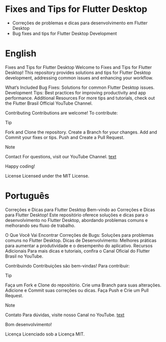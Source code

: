 # Fixes and Tips for Flutter Desktop
* Correções de problemas e dicas para desenvolvimento em Flutter Desktop 
* Bug fixes and tips for Flutter Desktop Development


# English
Fixes and Tips for Flutter Desktop
Welcome to Fixes and Tips for Flutter Desktop! This repository provides solutions and tips for Flutter Desktop development, addressing common issues and enhancing your workflow.

What’s Included
Bug Fixes: Solutions for common Flutter Desktop issues.
Development Tips: Best practices for improving productivity and app performance.
Additional Resources
For more tips and tutorials, check out the Flutter Brasil Official YouTube Channel.

Contributing
Contributions are welcome! To contribute:

> [!TIP]
> Fork and Clone the repository.
> Create a Branch for your changes.
> Add and Commit your fixes or tips.
> Push and Create a Pull Request.

> [!NOTE]
> Contact
> For questions, visit our YouTube Channel.
> [text](https://www.youtube.com/@FlutterBrasilOficial/videos)

Happy coding!


License
Licensed under the MIT License.

# Português
Correções e Dicas para Flutter Desktop
Bem-vindo ao Correções e Dicas para Flutter Desktop! Este repositório oferece soluções e dicas para o desenvolvimento no Flutter Desktop, abordando problemas comuns e melhorando seu fluxo de trabalho.

O Que Você Vai Encontrar
Correções de Bugs: Soluções para problemas comuns no Flutter Desktop.
Dicas de Desenvolvimento: Melhores práticas para aumentar a produtividade e o desempenho do aplicativo.
Recursos Adicionais
Para mais dicas e tutoriais, confira o Canal Oficial do Flutter Brasil no YouTube.

Contribuindo
Contribuições são bem-vindas! Para contribuir:

> [!TIP]
> Faça um Fork e Clone do repositório.
> Crie uma Branch para suas alterações.
> Adicione e Commit suas correções ou dicas.
> Faça Push e Crie um Pull Request.

> [!NOTE]
> Contato
> Para dúvidas, visite nosso Canal no YouTube.
> [text](https://www.youtube.com/@FlutterBrasilOficial/videos)

Bom desenvolvimento!


Licença
Licenciado sob a Licença MIT.